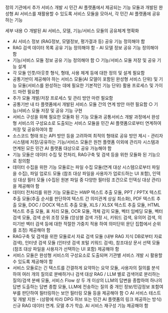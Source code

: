 정의
기관에서 추가 서비스 개발 시 민간 AI 플랫폼에서 제공되는 기능 모듈과 개발된 완성형 AI 서비스를 재활용할 수 있도록 서비스 모듈을 모아서, 각 민간 AI 플랫폼에 공유하는 기능

세부 내용
○ 개발된 AI 서비스, 모델, 기능/서비스 모듈의 공유체계 명확화 
- AI 서비스 정보 (RAG정보, 모델정보, 평가결과 등) 공유 기능 정의해야 함 
- RAG 검색 데이터 목록 공유 기능 정의해야 함 - AI 모델 정보 공유 기능 정의해야 함 
- 기능/서비스 모듈 정보 공유 기능 정의해야 함 
○ 기능/서비스 모듈 저장 및 공유 기능 설계 
- 각 모듈 인풋/아웃풋 형식, 형태, 사용 체계 등에 대한 정의 및 설계 필요함 
- 공통기반이 제공해야 하는 서비스 모듈(AI 모델이 포함된 완성형 서비스 단위) 및 기능 모듈(서비스를 완성하는 데에 필요한 기본적인 기능 단위) 활용 프로세스 및 가이드 마련 필요함 
- 추가 모듈 개발/저장 프로세스 및 관리 방안 마련 필요함 
- 공통기반 내 타 플랫폼에서 개발된 서비스 모듈 간의 연계 방안 마련 필요함 
○ 기능/서비스 모듈 저장 및 공유 기능 구현 
- 서비스 구성을 위해 필요한 모듈화 된 기능 모듈과 공통서비스 개발 과정에서 완성형 서비스의 구성요소로 도출되는 서비스 모듈을 민간 AI 플랫폼으로부터 연계하여 저장 및 공유하여야 함 
- 소스코드 형태 또는 API 방안 등을 고려하여 최적의 형태로 공유 방안 제시 - 관리자 시스템에 저장/공유하는 기능/서비스 모듈은 원천 플랫폼 이외에 관리자 시스템과 연계된 모든 민간 AI 플랫폼 대상으로 공유 가능해야 함 
- 기능 모듈은 데이터 수집 및 전처리, RAG구축 및 검색 등을 위한 모듈화 된 기능으로 정의함 
- 데이터 수집을 위한 기능 모듈로는 파일 수집 모듈(연계 대상 시스템으로부터 파일을 수집), 파일 업로드 모듈 (참조 대상 파일을 사용자가 업로드하는 UI 포함), 인덱싱 대상 필터 모듈 (수집된 원본 파일 중 다양한 필터링 조건으로 인덱싱 대상 관리)을 제공해야 함 
- 데이터 전처리를 위한 기능 모듈로는 HWP 텍스트 추출 모듈, PPT / PPTX 텍스트 추출 모듈(추출 순서를 판단하여 텍스트 간 의미관계 상실 최소화), PDF 텍스트 추출 모듈, DOC / DOCX 텍스트 추출 모듈, XLS / XLSX 텍스트 추출 모듈, HTML 텍스트 추출 모듈, 표 처리 모듈, OCR 모듈, 객체 감지 모듈, 벡터 임베딩 모듈, 벡터 검색 모듈, 검색 순위 조정 모듈 (앙상블 검색 가정 시, 키워드 검색, 유의어 검색, 의미기반 벡터 검색 등에 대한 적절한 가중치 적용 하여 의미단위 문단 집합에서 순위를 조정) 제공해야 함 
- RAG구축 및 검색을 위한 모듈로서 자료 검색 모듈 (내부 RAG 지식 DB로부터 자료 검색), 인터넷 검색 모듈 (인터넷 검색 포털 키워드 검색), 참조대상 문서 선택 모듈 (참조 대상 파일을 사용자가 선택하는 UI 포함) 제공해야 함 
- 서비스 모듈은 완성형 서비스의 구성요소로 도출되며 기관별 서비스 개발 시 활용할 수 있도록 제공해야 함 
- 서비스 모듈로는 긴 텍스트를 간결하게 요약하는 요약 모듈, 사용자의 질의를 분석하여 여러 개의 질의로 분배하거나 검색 대상 RAG / LLM 별로 검색어로 분리하는 질의/검색 분배 모듈, 서비스 Flow 상 두 개 이상의 LLM의 답변을 종합하여 하나의 답변 도출하는 답변 종합 모듈, LLM에 전송하는 질의 중 개인 정보/민감정보 포함여부를 판단하여 필터링하는 보안 필터링 모듈 등을 제공해야 함 
○ AI 서비스 테스트 및 개발 지원 - (상황에 따라 DPG 허브 또는 민간 AI 플랫폼의 링크 제공하는 방식) 신규 RAG 데이터 연계. 모델 추가 학습. AI 서비스 재구성 기능 제공해야 함